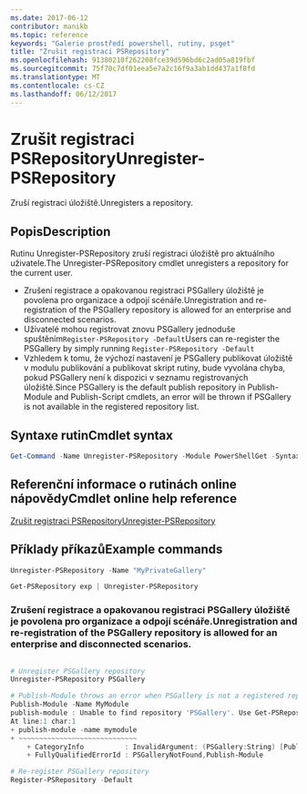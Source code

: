 ```yaml
---
ms.date: 2017-06-12
contributor: manikb
ms.topic: reference
keywords: "Galerie prostředí powershell, rutiny, psget"
title: "Zrušit registraci PSRepository"
ms.openlocfilehash: 91380210f262208fce39d596bd6c2ad05a819fbf
ms.sourcegitcommit: 75f70c7df01eea5e7a2c16f9a3ab1dd437a1f8fd
ms.translationtype: MT
ms.contentlocale: cs-CZ
ms.lasthandoff: 06/12/2017
---
```

# <a name="unregister-psrepository"></a><span data-ttu-id="f1f9f-103">Zrušit registraci PSRepository</span><span class="sxs-lookup"><span data-stu-id="f1f9f-103">Unregister-PSRepository</span></span>

<span data-ttu-id="f1f9f-104">Zruší registraci úložiště.</span><span class="sxs-lookup"><span data-stu-id="f1f9f-104">Unregisters a repository.</span></span>

## <a name="description"></a><span data-ttu-id="f1f9f-105">Popis</span><span class="sxs-lookup"><span data-stu-id="f1f9f-105">Description</span></span>

<span data-ttu-id="f1f9f-106">Rutinu Unregister-PSRepository zruší registraci úložiště pro aktuálního uživatele.</span><span class="sxs-lookup"><span data-stu-id="f1f9f-106">The Unregister-PSRepository cmdlet unregisters a repository for the current user.</span></span>
- <span data-ttu-id="f1f9f-107">Zrušení registrace a opakovanou registraci PSGallery úložiště je povolena pro organizace a odpojí scénáře.</span><span class="sxs-lookup"><span data-stu-id="f1f9f-107">Unregistration and re-registration of the PSGallery repository is allowed for an enterprise and disconnected scenarios.</span></span>
- <span data-ttu-id="f1f9f-108">Uživatelé mohou registrovat znovu PSGallery jednoduše spuštěním`Register-PSRepository -Default`</span><span class="sxs-lookup"><span data-stu-id="f1f9f-108">Users can re-register the PSGallery by simply running `Register-PSRepository -Default`</span></span>
- <span data-ttu-id="f1f9f-109">Vzhledem k tomu, že výchozí nastavení je PSGallery publikovat úložiště v modulu publikování a publikovat skript rutiny, bude vyvolána chyba, pokud PSGallery není k dispozici v seznamu registrovaných úložiště.</span><span class="sxs-lookup"><span data-stu-id="f1f9f-109">Since PSGallery is the default publish repository in Publish-Module and Publish-Script cmdlets, an error will be thrown if PSGallery is not available in the registered repository list.</span></span>

## <a name="cmdlet-syntax"></a><span data-ttu-id="f1f9f-110">Syntaxe rutin</span><span class="sxs-lookup"><span data-stu-id="f1f9f-110">Cmdlet syntax</span></span>

```powershell
Get-Command -Name Unregister-PSRepository -Module PowerShellGet -Syntax
```
## <a name="cmdlet-online-help-reference"></a><span data-ttu-id="f1f9f-111">Referenční informace o rutinách online nápovědy</span><span class="sxs-lookup"><span data-stu-id="f1f9f-111">Cmdlet online help reference</span></span>

[<span data-ttu-id="f1f9f-112">Zrušit registraci PSRepository</span><span class="sxs-lookup"><span data-stu-id="f1f9f-112">Unregister-PSRepository</span></span>](http://go.microsoft.com/fwlink/?LinkID=517130)

## <a name="example-commands"></a><span data-ttu-id="f1f9f-113">Příklady příkazů</span><span class="sxs-lookup"><span data-stu-id="f1f9f-113">Example commands</span></span>

```powershell
Unregister-PSRepository -Name "MyPrivateGallery"

Get-PSRepository exp | Unregister-PSRepository
```

### <a name="unregistration-and-re-registration-of-the-psgallery-repository-is-allowed-for-an-enterprise-and-disconnected-scenarios"></a><span data-ttu-id="f1f9f-114">Zrušení registrace a opakovanou registraci PSGallery úložiště je povolena pro organizace a odpojí scénáře.</span><span class="sxs-lookup"><span data-stu-id="f1f9f-114">Unregistration and re-registration of the PSGallery repository is allowed for an enterprise and disconnected scenarios.</span></span>
```powershell

# Unregister PSGallery repository
Unregister-PSRepository PSGallery

# Publish-Module throws an error when PSGallery is not a registered repository
Publish-Module -Name MyModule
publish-module : Unable to find repository 'PSGallery'. Use Get-PSRepository to see all available repositories. Try again after specifying a valid repository name. You can use 'Register-PSRepository -Default' to register the PSGallery repository.
At line:1 char:1
+ publish-module -name mymodule
+ ~~~~~~~~~~~~~~~~~~~~~~~~~~~~~
    + CategoryInfo          : InvalidArgument: (PSGallery:String) [Publish-Module], ArgumentException
    + FullyQualifiedErrorId : PSGalleryNotFound,Publish-Module

# Re-register PSGallery repository
Register-PSRepository -Default
```

